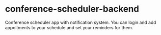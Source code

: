# conference-scheduler-backend
Conference scheduler app with notification system. You can login and add appoitments to your schedule and set your reminders for them.
